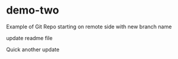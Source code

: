 # demo-two
Example of Git Repo starting on remote side with  new branch name


update readme file


Quick another update
